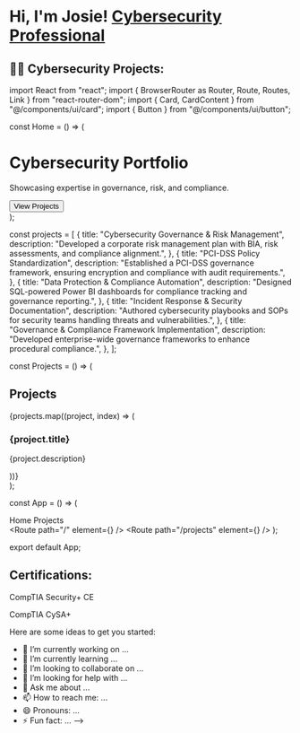 <h1>Hi, I'm Josie! <a href="https://www.linkedin.com/in/josieredd/">Cybersecurity Professional</a> </h1>

<h2>👨‍💻 Cybersecurity Projects:</h2>
import React from "react";
import { BrowserRouter as Router, Route, Routes, Link } from "react-router-dom";
import { Card, CardContent } from "@/components/ui/card";
import { Button } from "@/components/ui/button";

const Home = () => (
  <div className="text-center p-10">
    <h1 className="text-4xl font-bold">Cybersecurity Portfolio</h1>
    <p className="text-lg mt-4">Showcasing expertise in governance, risk, and compliance.</p>
    <Button className="mt-6" asChild>
      <Link to="/projects">View Projects</Link>
    </Button>
  </div>
);

const projects = [
  {
    title: "Cybersecurity Governance & Risk Management",
    description: "Developed a corporate risk management plan with BIA, risk assessments, and compliance alignment.",
  },
  {
    title: "PCI-DSS Policy Standardization",
    description: "Established a PCI-DSS governance framework, ensuring encryption and compliance with audit requirements.",
  },
  {
    title: "Data Protection & Compliance Automation",
    description: "Designed SQL-powered Power BI dashboards for compliance tracking and governance reporting.",
  },
  {
    title: "Incident Response & Security Documentation",
    description: "Authored cybersecurity playbooks and SOPs for security teams handling threats and vulnerabilities.",
  },
  {
    title: "Governance & Compliance Framework Implementation",
    description: "Developed enterprise-wide governance frameworks to enhance procedural compliance.",
  },
];

const Projects = () => (
  <div className="p-10">
    <h2 className="text-3xl font-semibold">Projects</h2>
    <div className="grid grid-cols-1 md:grid-cols-2 lg:grid-cols-3 gap-6 mt-6">
      {projects.map((project, index) => (
        <Card key={index}>
          <CardContent className="p-6">
            <h3 className="text-xl font-bold">{project.title}</h3>
            <p className="mt-2">{project.description}</p>
          </CardContent>
        </Card>
      ))}
    </div>
  </div>
);

const App = () => (
  <Router>
    <nav className="p-4 shadow-md flex justify-between">
      <Link to="/" className="text-lg font-bold">Home</Link>
      <Link to="/projects" className="text-lg font-bold">Projects</Link>
    </nav>
    <Routes>
      <Route path="/" element={<Home />} />
      <Route path="/projects" element={<Projects />} />
    </Routes>
  </Router>
);

export default App;
<h2> Certifications:</h2>
CompTIA Security+ CE

CompTIA CySA+

Here are some ideas to get you started:

- 🔭 I’m currently working on ...
- 🌱 I’m currently learning ...
- 👯 I’m looking to collaborate on ...
- 🤔 I’m looking for help with ...
- 💬 Ask me about ...
- 📫 How to reach me: ...
- 😄 Pronouns: ...
- ⚡ Fun fact: ...
-->
